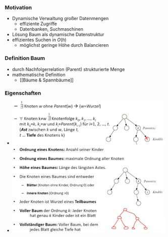 ### Motivation
+ Dynamische Verwaltung großer Datenmengen
	+ effiziente Zugriffe
	+ Datenbanken, Suchmaschinen
+ Lösung Baum als dynamische Datenstruktur
+ effizientes Suchen in $O(h)$
	+ möglichst geringe Höhe durch Balancieren

### Definition Baum
+ durch Nachfolgerrelation (Parent) strukturierte Menge
+ mathematische Definition
	+ [[Bäume & Spannbäume]]

### Eigenschaften
+ ![](Pasted%20image%2020221114133915.png)
+ ![](Pasted%20image%2020221114134249.png)